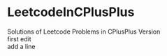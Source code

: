 # LeetcodeInCPlusPlus
Solutions of Leetcode Problems in CPlusPlus Version   
first edit   
add a line
